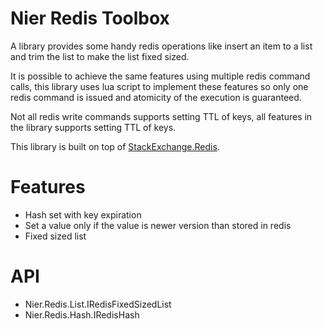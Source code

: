 # Nier Redis Toolbox
A library provides some handy redis operations like insert an item to a list and trim the list to make the list fixed sized.
 
It is possible to achieve the same features using multiple redis command calls, this library uses lua script to implement these features so only one redis command is issued and atomicity of the execution is guaranteed.

Not all redis write commands supports setting TTL of keys, all features in the library supports setting TTL of keys.

This library is built on top of [StackExchange.Redis](https://github.com/StackExchange/StackExchange.Redis).

# Features

- Hash set with key expiration
- Set a value only if the value is newer version than stored in redis
- Fixed sized list

# API

- Nier.Redis.List.IRedisFixedSizedList
- Nier.Redis.Hash.IRedisHash